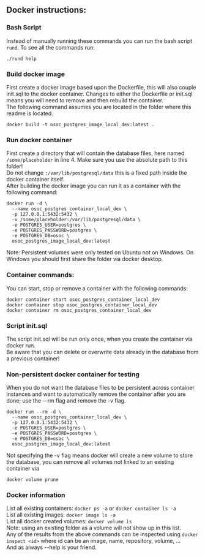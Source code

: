 ## Docker instructions:

### Bash Script
Instead of manually running these commands you can run the bash script `rund`. To see all the commands run:
```
./rund help
```

### Build docker image
First create a docker image based upon the Dockerfile, this will also couple init.sql to the docker container.
Changes to either the Dockerfile or init.sql means you will need to remove and then rebuild the container. \
The following command assumes you are located in the folder where this readme is located.
```shell
docker build -t osoc_postgres_image_local_dev:latest .
```

### Run docker container
First create a directory that will contain the database files, here named ```/some/placeholder``` in line 4.
Make sure you use the absolute path to this folder! \
Do not change ```:/var/lib/postgresql/data``` this is a fixed path inside the docker container itself. \
After building the docker image you can run it as a container with the following command:
```shell
docker run -d \
  --name osoc_postgres_container_local_dev \
  -p 127.0.0.1:5432:5432 \
  -v /some/placeholder:/var/lib/postgresql/data \
  -e POSTGRES_USER=postgres \
  -e POSTGRES_PASSWORD=postgres \
  -e POSTGRES_DB=osoc \
  osoc_postgres_image_local_dev:latest
```
Note: Persistent volumes were only tested on Ubuntu not on Windows.
On Windows you should first share the folder via docker desktop.

### Container commands:
You can start, stop or remove a container with the following commands:
```shell
docker container start osoc_postgres_container_local_dev
docker container stop osoc_postgres_container_local_dev
docker container rm osoc_postgres_container_local_dev
```

### Script init.sql
The script init.sql will be run only once, when you create the container via docker run. \
Be aware that you can delete or overwrite data already in the database from a previous container!

### Non-persistent docker container for testing
When you do not want the database files to be persistent across container instances
and want to automatically remove the container after you are done;
use the --rm flag and remove the -v flag.
```shell
docker run --rm -d \
  --name osoc_postgres_container_local_dev \
  -p 127.0.0.1:5432:5432 \
  -e POSTGRES_USER=postgres \
  -e POSTGRES_PASSWORD=postgres \
  -e POSTGRES_DB=osoc \
  osoc_postgres_image_local_dev:latest
```
Not specifying the -v flag means docker will create a new volume to store the database,
you can remove all volumes not linked to an existing container via
```shell
docker volume prune
```


### Docker information
List all existing containers: ```docker ps -a``` or ```docker container ls -a``` \
List all existing images: ```docker image ls -a``` \
List all docker created volumes: ```docker volume ls``` \
Note: using an existing folder as a volume will not show up in this list. \
Any of the results from the above commands can be inspected using ```docker inspect <id>```
where id can be an image, name, repository, volume, ... \
And as always --help is your friend.
